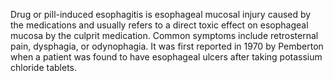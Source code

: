 Drug or pill-induced esophagitis is esophageal mucosal injury caused by the medications and usually refers to a direct toxic effect on esophageal mucosa by the culprit medication. Common symptoms include retrosternal pain, dysphagia, or odynophagia. It was first reported in 1970 by Pemberton when a patient was found to have esophageal ulcers after taking potassium chloride tablets.